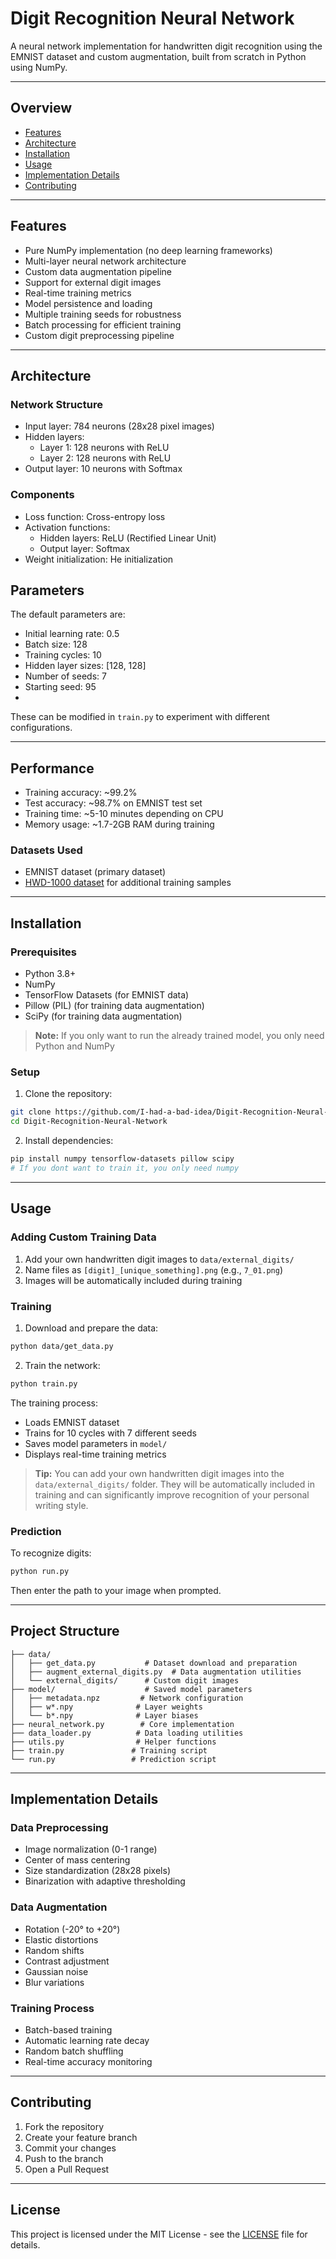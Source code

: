 # Digit Recognition Neural Network

A neural network implementation for handwritten digit recognition using the EMNIST dataset and custom augmentation, built from scratch in Python using NumPy.

---

## Overview

- [Features](#features)
- [Architecture](#architecture)
- [Installation](#installation)
- [Usage](#usage)
- [Implementation Details](#implementation-details)
- [Contributing](#contributing)

---

## Features

- Pure NumPy implementation (no deep learning frameworks)
- Multi-layer neural network architecture
- Custom data augmentation pipeline
- Support for external digit images
- Real-time training metrics
- Model persistence and loading
- Multiple training seeds for robustness
- Batch processing for efficient training
- Custom digit preprocessing pipeline

---

## Architecture

### Network Structure
- Input layer: 784 neurons (28x28 pixel images)
- Hidden layers: 
  - Layer 1: 128 neurons with ReLU 
  - Layer 2: 128 neurons with ReLU 
- Output layer: 10 neurons with Softmax

### Components
- Loss function: Cross-entropy loss
- Activation functions:
  - Hidden layers: ReLU (Rectified Linear Unit)
  - Output layer: Softmax
- Weight initialization: He initialization


## Parameters

The default parameters are:
- Initial learning rate: 0.5
- Batch size: 128
- Training cycles: 10
- Hidden layer sizes: [128, 128]
- Number of seeds: 7
- Starting seed: 95
- 
These can be modified in `train.py` to experiment with different configurations.

---

## Performance

- Training accuracy: ~99.2%
- Test accuracy: ~98.7% on EMNIST test set
- Training time: ~5-10 minutes depending on CPU
- Memory usage: ~1.7-2GB RAM during training

### Datasets Used
- EMNIST dataset (primary dataset)
- [HWD-1000 dataset](https://github.com/niklashenning/hwd-1000-dataset) for additional training samples

---

## Installation

### Prerequisites

- Python 3.8+
- NumPy
- TensorFlow Datasets (for EMNIST data)
- Pillow (PIL) (for training data augmentation)
- SciPy (for training data augmentation)

> **Note:** If you only want to run the already trained model, you only need Python and NumPy

### Setup

1. Clone the repository:
```bash
git clone https://github.com/I-had-a-bad-idea/Digit-Recognition-Neural-Network.git
cd Digit-Recognition-Neural-Network
```

2. Install dependencies:
```sh
pip install numpy tensorflow-datasets pillow scipy
# If you dont want to train it, you only need numpy
```

---

## Usage

### Adding Custom Training Data

1. Add your own handwritten digit images to `data/external_digits/`
2. Name files as `[digit]_[unique_something].png` (e.g., `7_01.png`)
3. Images will be automatically included during training

### Training

1. Download and prepare the data:
```sh
python data/get_data.py
```

2. Train the network:
```sh
python train.py
```

The training process:
- Loads EMNIST dataset
- Trains for 10 cycles with 7 different seeds
- Saves model parameters in `model/`
- Displays real-time training metrics

> **Tip:** You can add your own handwritten digit images into the `data/external_digits/` folder. They will be automatically included in training and can significantly improve recognition of your personal writing style.

### Prediction

To recognize digits:
```sh
python run.py
```

Then enter the path to your image when prompted.

---

## Project Structure

```
├── data/
│   ├── get_data.py           # Dataset download and preparation
│   ├── augment_external_digits.py  # Data augmentation utilities
│   └── external_digits/      # Custom digit images
├── model/                    # Saved model parameters
│   ├── metadata.npz         # Network configuration
│   ├── w*.npy              # Layer weights
│   └── b*.npy              # Layer biases
├── neural_network.py        # Core implementation
├── data_loader.py          # Data loading utilities
├── utils.py                # Helper functions
├── train.py               # Training script
└── run.py                 # Prediction script
```

---

## Implementation Details

### Data Preprocessing
- Image normalization (0-1 range)
- Center of mass centering
- Size standardization (28x28 pixels)
- Binarization with adaptive thresholding

### Data Augmentation
- Rotation (-20° to +20°)
- Elastic distortions
- Random shifts
- Contrast adjustment
- Gaussian noise
- Blur variations

### Training Process
- Batch-based training
- Automatic learning rate decay
- Random batch shuffling
- Real-time accuracy monitoring

---

## Contributing

1. Fork the repository
2. Create your feature branch
3. Commit your changes
4. Push to the branch
5. Open a Pull Request

---

## License

This project is licensed under the MIT License - see the [LICENSE](LICENSE) file for details.

